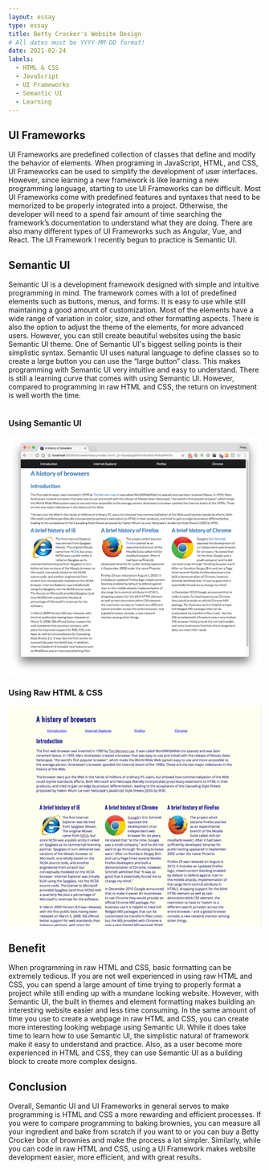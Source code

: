 ```yaml
---
layout: essay
type: essay
title: Betty Crocker's Website Design
# All dates must be YYYY-MM-DD format!
date: 2021-02-24
labels:
  - HTML & CSS
  - JavaScript
  - UI Frameworks
  - Semantic UI
  - Learning
---
```


## UI Frameworks
UI Frameworks are predefined collection of classes that define and modify the behavior of elements. When programing in JavaScript, HTML, and CSS, UI Frameworks can be used to simplify the development of user interfaces. However, since learning a new framework is like learning a new programming language, starting to use UI Frameworks can be difficult. Most UI Frameworks come with predefined features and syntaxes that need to be memorized to be properly integrated into a project. Otherwise, the developer will need to a spend fair amount of time searching the framework’s documentation to understand what they are doing. There are also many different types of UI Frameworks such as Angular, Vue, and React. The UI Framework I recently begun to practice is Semantic UI.


## Semantic UI
Semantic UI is a development framework designed with simple and intuitive programming in mind. The framework comes with a lot of predefined elements such as buttons, menus, and forms. It is easy to use while still maintaining a good amount of customization. Most of the elements have a wide range of variation in color, size, and other formatting aspects. There is also the option to adjust the theme of the elements, for more advanced users. However, you can still create beautiful websites using the basic Semantic UI theme. One of Semantic UI's biggest selling points is their simplistic syntax. Semantic UI uses natural language to define classes so to create a large button you can use the “large button” class. This makes programming with Semantic UI very intuitive and easy to understand. There is still a learning curve that comes with using Semantic UI. However, compared to programming in raw HTML and CSS, the return on investment is well worth the time.

<div class="ui two column center aligned grid cotainer">
  <div class="column">
    <h3 class="ui header">Using Semantic UI</h3>
    <img class="ui round image" src="../images/semanticUI/semanticBrowser.png">
  </div>
  <div class="column">
    <h3 class="ui header">Using Raw HTML & CSS</h3>
    <img class="ui round image column" src="../images/semanticUI/rawBrowser.png">
  </div>
</div>
  
## Benefit
When programming in raw HTML and CSS, basic formatting can be extremely tedious. If you are not well experienced in using raw HTML and CSS, you can spend a large amount of time trying to properly format a project while still ending up with a mundane looking website. However, with Semantic UI, the  built in themes and element formatting makes building an interesting website easier and less time consuming. In the same amount of time you use to create a webpage in raw HTML and CSS, you can create more interesting looking webpage using Semantic UI. While it does take time to learn how to use Semantic UI, the simplistic natural of framework make it easy to understand and practice. Also, as a user become more experienced in HTML and CSS, they can use Semantic UI as a building block to create more complex designs. 

## Conclusion

Overall, Semantic UI and UI Frameworks in general serves to make programming is HTML and CSS a more rewarding and efficient processes. If you were to compare programming to baking brownies, you can measure all your ingredient and bake from scratch if you want to or you can buy a Betty Crocker box of brownies and make the process a lot simpler. Similarly, while you can code in raw HTML and CSS, using a UI Framework makes website development easier, more efficient, and with great results. 

